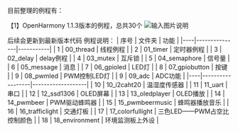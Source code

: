 目前整理的例程有：

【1】OpenHarmony 1.1.3版本的例程，总共30个
![输入图片说明](https://harmonyos.oss-cn-beijing.aliyuncs.com/images/202203/43066b89558c993cdbf54540af9c86579d3cf4.png?x-oss-process=image/resize,w_820,h_688)

后续会更新到最新版本代码
例程说明：
| 序号 | 文件夹           | 功能        |
|----|---------------|-----------|
| 1  | 00_thread     | 线程例程      |
| 2  | 01_timer      | 定时器例程     |
| 3  | 02_delay      | delay例程   |
| 4  | 03_mutex      | 互斥锁       |
| 5  | 04_semaphore  | 信号量       |
| 6  | 05_message    | 消息        |
| 7  | 06_gpioled    | LED灯      |
| 8  | 07_gpiobutton | 按键        |
| 9  | 08_pwmled     | PWM控制LED灯 |
| 9  | 09_adc           | ADC功能             |
|----|------------------|-------------------|
| 10 | 10_i2caht20      | 温湿度传感器            |
| 11 | 11_uart          | 串口                |
| 12 | 12_ssd1306       | OLED屏幕            |
| 13 | 13_oledplayer    | OLED播放            |
| 14 | 14_pwmbeer       | PWM驱动蜂鸣器          |
| 15 | 15_pwmbeermusic  | 蜂鸣器播放音乐           |
| 16 | 16_trafficlight  | 交通灯板              |
| 17 | 17_colorfullight | 三色LED——PWM占空比控制颜色 |
| 18 | 18_environment   | 环境监测板上外设          |
